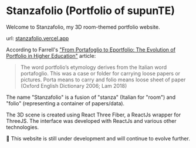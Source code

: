 # Stanzafolio (Portfolio of supunTE)

Welcome to Stanzafolio, my 3D room-themed portfolio website.

url: [stanzafolio.vercel.app](stanzafolio.vercel.app)

According to Farrell's ["From Portafoglio to Eportfolio: The Evolution of Portfolio in Higher Education"](https://jime.open.ac.uk/articles/10.5334/jime.574) article:

> The word portfolio’s etymology derives from the Italian word portafoglio. This was a case or folder for carrying loose papers or pictures. Porta means to carry and folio means loose sheet of paper (Oxford English Dictionary 2006; Lam 2018)

The name "Stanzafolio" is a fusion of "stanza" (Italian for "room") and "folio" (representing a container of papers/data).

The 3D scene is created using React Three Fiber, a ReactJs wrapper for ThreeJS. The interface was developed with ReactJs and various other technologies.

🚧 This website is still under development and will continue to evolve further.
